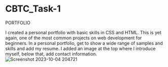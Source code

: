 # CBTC_Task-1
PORTFOLIO

I created a personal portfolio with basic skills in CSS and HTML. This is yet again, one of the most common projects on web development for beginners. In a personal portfolio,  get to show a wide range of samples and skills and add my resume. I added an image at the top where I introduce myself, below that,  add contact information.<br>
![Screenshot 2023-10-04 204721](https://github.com/barnalii/CBTC_Task-1/assets/130478611/00ecf0dd-9983-47c8-9bca-b03595166a3b)

